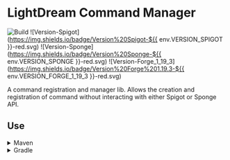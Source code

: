 # LightDream Command Manager

![Build](../../actions/workflows/build.yml/badge.svg)
![Version-Spigot](https://img.shields.io/badge/Version%20Spigot-${{ env.VERSION_SPIGOT }}-red.svg)
![Version-Sponge](https://img.shields.io/badge/Version%20Sponge-${{ env.VERSION_SPONGE }}-red.svg)
![Version-Forge_1_19_3](https://img.shields.io/badge/Version%20Forge%201.19.3-${{ env.VERSION_FORGE_1_19_3 }}-red.svg)

A command registration and manager lib. Allows the creation and registration of command without interacting with either
Spigot or Sponge API.

## Use

<details>
  <summary>Maven</summary>

```xml

<repositories>
    <repository>
        <id>lightdream-repo</id>
        <url>https://repo.lightdream.dev/</url>
    </repository>
    <!-- Other repositories -->
</repositories>
```

```xml

<dependencies>
    <dependency>
        <groupId>dev.lightdream</groupId>
        <artifactId>${{ env.ARTIFACT_SPIGOT }}</artifactId>
        <version>${{ env.VERSION_SPIGOT }}</version>
    </dependency>
    <dependency>
        <groupId>dev.lightdream</groupId>
        <artifactId>${{ env.ARTIFACT_SPONGE }}</artifactId>
        <version>${{ env.VERSION_SPONGE }}</version>
    </dependency>
    <!-- Other dependencies -->
</dependencies>
```
</details>

<details>
  <summary>Gradle</summary>

```groovy
repositories {
    maven { url "https://repo.lightdream.dev/" }

    // Other repositories
}

dependencies {
    implementation "dev.lightdream:${{ env.ARTIFACT_SPIGOT }}:${{ env.VERSION_SPIGOT }}"
    implementation "dev.lightdream:${{ env.ARTIFACT_SPONGE }}:${{ env.VERSION_SPONGE }}"
    implementation "dev.lightdream:${{ env.ARTIFACT_FORGE_1_19_3 }}:${{ env.VERSION_FORGE_1_19_3 }}"

    // Other dependencies
}
```
</details>
